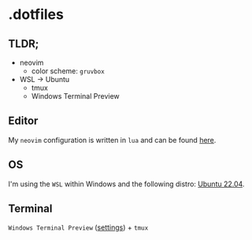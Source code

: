 # .dotfiles

## TLDR;

- neovim
  - color scheme: `gruvbox`
- WSL -> Ubuntu
  - tmux
  - Windows Terminal Preview

## Editor

My `neovim` configuration is written in `lua` and can be found [here](https://github.com/Chroma91/.dotfiles/tree/main/home/.config/nvim).

## OS

I'm using the `WSL` within Windows and the following distro: [Ubuntu 22.04](https://apps.microsoft.com/store/detail/ubuntu-2204-lts/9PN20MSR04DW).

## Terminal

`Windows Terminal Preview` ([settings](https://github.com/Chroma91/.dotfiles/blob/main/terminal/settings.json)) + `tmux`
